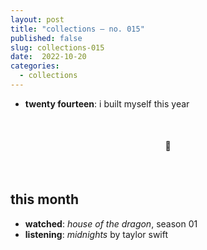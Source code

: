 ```yaml
---
layout: post
title: "collections — no. 015"
published: false
slug: collections-015
date:  2022-10-20
categories:
  - collections
---
```


- **twenty fourteen**: i built myself this year

<br />

<h4 style="text-align:center">💌</h4>

<!--more-->

<br />









## this month

- **watched**: *house of the dragon*, season 01
- **listening**: *midnights* by taylor swift 